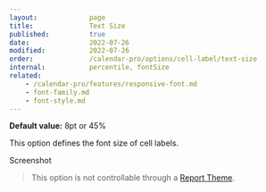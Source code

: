 ```yaml
---
layout:             page
title:              Text Size
published:          true
date:               2022-07-26
modified:           2022-07-26
order:              /calendar-pro/options/cell-label/text-size
internal:           percentile, fontSize
related:
    - /calendar-pro/features/responsive-font.md
    - font-family.md
    - font-style.md
---
```

**Default value:** 8pt or 45%

This option defines the font size of cell labels.  

<todo>Screenshot</todo>

> This option is not controllable through a [Report Theme](../../features/themes.md).